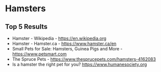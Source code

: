 # Hamsters

## Top 5 Results

- Hamster - Wikipedia - https://en.wikipedia.org
- Hamster - Hamster.ca - https://www.hamster.ca/en 
- Small Pets for Sale: Hamsters, Guinea Pigs and More -  https://www.petsmart.com
- The Spruce Pets - https://www.thesprucepets.com/hamsters-4162083
- Is a hamster the right pet for you? https://www.humanesociety.org

